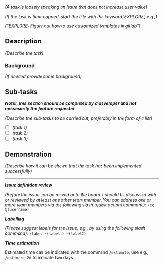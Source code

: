 *(A task is loosely speaking an issue that does not increase user value)*

*(If the task is time-capped, start the title with the keyword 'EXPLORE', e.g.,)*

*("EXPLORE: Figure out how to use customized templates in gitlab")*

## Description
*(Describe the task)*

### Background
*(If needed provide some background)*

## Sub-tasks

***Note!, this section should be completed by a developer and not nessesarily the feature requester***

*(Describe the sub-tasks to be carried out, preferably in the form of a list)*
* [ ] *(task 1)*
* [ ] *(task 2)*
* [ ] *(task 3)*

## Demonstration
*(Describe how it can be shown that the task has been implemented successfully)*

______________________________________________________________

***Issue definition review***

*(Before the issue can be moved onto the board it should be discussed with or reviewed by at least one other team member. You can address one or more team members via the following slash (quick action) command):*
`/cc @(username)`

***Labelling***

*(Please suggest labels for the issue, e.g., by using the following slash command):*
`/label ~(label1) ~(label2)`

***Time estimation***

Estimated time can be indicated with the command `/estimate`; use e.g., `/estimate 2d` to indicate two days.
